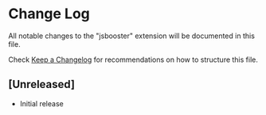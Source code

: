 # Change Log

All notable changes to the "jsbooster" extension will be documented in this file.

Check [Keep a Changelog](http://keepachangelog.com/) for recommendations on how to structure this file.

## [Unreleased]

- Initial release
